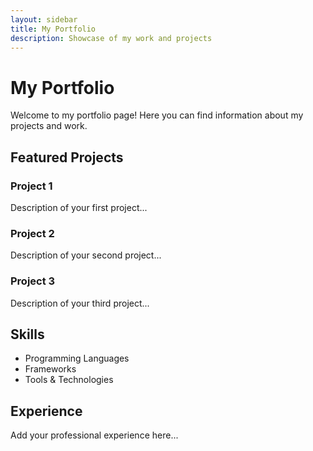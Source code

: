 ```yaml
---
layout: sidebar
title: My Portfolio
description: Showcase of my work and projects
---
```


# My Portfolio

Welcome to my portfolio page! Here you can find information about my projects and work.

## Featured Projects

### Project 1
Description of your first project...

### Project 2
Description of your second project...

### Project 3
Description of your third project...

## Skills

- Programming Languages
- Frameworks
- Tools & Technologies

## Experience

Add your professional experience here...
